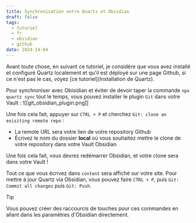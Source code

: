 ```yaml
---
title: Synchronisation entre Quartz et Obsidian
draft: false
tags:
  - tutoriel
  - fr
  - obsidian
  - github
date: 2024-14-04
---
```

Avant toute chose, en suivant ce tutoriel, je considère que vous avez installé et configuré Quartz localement et qu'il est déployé sur une page Github, si ce n'est pas le cas, voyez [ce tutoriel](Installation de Quartz).

Pour synchroniser avec Obisidian et éviter de devoir taper la commande `npx quartz sync` tout le temps, vous pouvez installer le plugin `Git` dans votre Vault :
![[git_obsidian_plugin.png]]

Une fois cela fait, appuyer sur `CTRL + P` et cherchez `Git: clone an exisiting remote repo` :
- La remote URL sera votre lien de votre repository Github
- Écrivez le nom du dossier **local** où vous souhaitez mettre le clone de votre repository dans votre Vault Obsidian

Une fois cela fait, vous devrez redémarrer Obsidian, et votre clone sera dans votre Vault !

Tout ce que vous écrivez dans `content` sera affiché sur votre site.
Pour mettre à jour Quartz via Obsidian, vous pouvez faire `CTRL + P`, puis `Git: Commit all changes` puis `Git: Push`.

>[!tip]
> Vous pouvez créer des raccourcis de touches pour ces commandes en allant dans les paramètres d'Obsidian directement.
